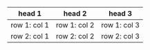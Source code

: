 | head 1       | head 2       | head 3       |
| ------------ | ------------ | ------------ |
| row 1: col 1 | row 1: col 2 | row 1: col 3 |
| row 2: col 1 | row 2: col 2 | row 2: col 3 |
